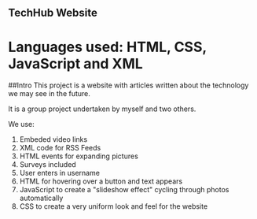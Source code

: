 ## TechHub Website
# Languages used: HTML, CSS, JavaScript and XML

##Intro
This project is a website with articles written about the technology we may see in the future.

It is a group project undertaken by myself and two others.

We use:

1. Embeded video links
2. XML code for RSS Feeds
3. HTML events for expanding pictures
4. Surveys included
5. User enters in username
6. HTML for hovering over a button and text appears
7. JavaScript to create a "slideshow effect" cycling through photos automatically
8. CSS to create a very uniform look and feel for the website
